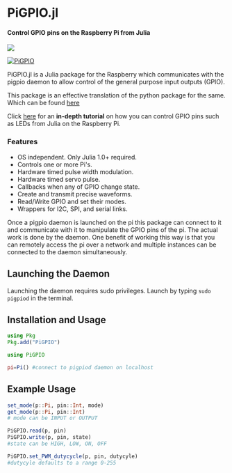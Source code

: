 # PiGPIO.jl

#### Control GPIO pins on the Raspberry Pi from Julia

[![][docs-stable-img]][docs-stable-url]

[docs-stable-img]: https://img.shields.io/badge/docs-stable-blue.svg
[docs-stable-url]: https://pkg.julialang.org/docs/PiGPIO/

[![PiGPIO](https://img.youtube.com/vi/UmSQjkaATk8/0.jpg)](https://www.youtube.com/watch?v=UmSQjkaATk8)

PiGPIO.jl is a Julia package for the Raspberry which communicates with the pigpio
daemon to allow control of the general purpose
input outputs (GPIO).

This package is an effective translation of the python package for the same.
Which can be found [here](http://abyz.me.uk/rpi/pigpio/python.html)

Click [here](https://medium.com/@imkimfung/using-julia-to-control-leds-on-a-raspberry-pi-b320be83e503) for an **in-depth tutorial** on how you can control GPIO pins such as LEDs from Julia on the Raspberry Pi.

### Features

* OS independent. Only Julia 1.0+ required.
* Controls one or more Pi's.
* Hardware timed pulse width modulation.
* Hardware timed servo pulse.
* Callbacks when any of GPIO change state.
* Create and transmit precise waveforms.
* Read/Write GPIO and set their modes.
* Wrappers for I2C, SPI, and serial links.

Once a pigpio daemon is launched on the pi this package can connect to
it and communicate with it to manipulate the GPIO pins of the pi. The actual
work is done by the daemon. One benefit of working this way is that you can
remotely access the pi over a network and multiple instances can be connected
to the daemon simultaneously.

## Launching the Daemon

Launching the daemon requires sudo privileges. Launch by typing `sudo pigpiod`
in the terminal.

## Installation and Usage

```julia
using Pkg
Pkg.add("PiGPIO")

using PiGPIO

pi=Pi() #connect to pigpiod daemon on localhost
```

## Example Usage

```julia
set_mode(p::Pi, pin::Int, mode)
get_mode(p::Pi, pin::Int)
# mode can be INPUT or OUTPUT

PiGPIO.read(p, pin)
PiGPIO.write(p, pin, state)
#state can be HIGH, LOW, ON, OFF

PiGPIO.set_PWM_dutycycle(p, pin, dutycyle)
#dutycyle defaults to a range 0-255
```
